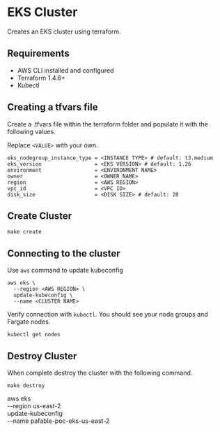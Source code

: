 # EKS Cluster
Creates an EKS cluster using terraform.

## Requirements
- AWS CLI installed and configured
- Terraform 1.4.6+
- Kubectl

## Creating a tfvars file
Create a .tfvars file within the terraform folder and populate it with the following values.

Replace `<VALUE>` with your own.
```shell
eks_nodegroup_instance_type = <INSTANCE TYPE> # default: t3.medium
eks_version                 = <EKS VERSION> # default: 1.26
environment                 = <ENVIRONMENT NAME>
owner                       = <OWNER NAME>
region                      = <AWS REGION>
vpc_id                      = <VPC ID>
disk_size                   = <DISK SIZE> # default: 20
```

## Create Cluster
```shell
make create
```

## Connecting to the cluster
Use `aws` command to update kubeconfig
```shell
aws eks \
  --region <AWS REGION> \
  update-kubeconfig \
  --name <CLUSTER NAME>
```

Verify connection with `kubectl`. You should see your node groups and Fargate nodes.
```shell
kubectl get nodes
```

## Destroy Cluster
When complete destroy the cluster with the following command.
```shell
make destroy
```

aws eks \
    --region us-east-2 \
    update-kubeconfig \
    --name pafable-poc-eks-us-east-2